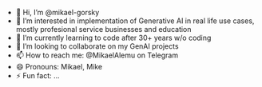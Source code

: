 - 👋 Hi, I’m @mikael-gorsky
- 👀 I’m interested in implementation of Generative AI in real life use cases, mostly profesional service businesses and education
- 🌱 I’m currently learning to code after 30+ years w/o coding
- 💞️ I’m looking to collaborate on my GenAI projects
- 📫 How to reach me: @MikaelAlemu on Telegram
- 😄 Pronouns: Mikael, Mike
- ⚡ Fun fact: ...

<!---
mikael-gorsky/mikael-gorsky is a ✨ special ✨ repository because its `README.md` (this file) appears on your GitHub profile.
You can click the Preview link to take a look at your changes.
--->
